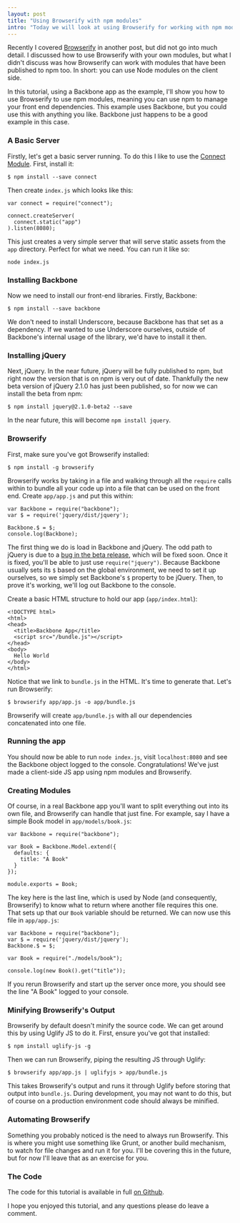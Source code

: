 ```yaml
---
layout: post
title: "Using Browserify with npm modules"
intro: "Today we will look at using Browserify for working with npm modules on the front end to build client-side JS applications."
---
```

Recently I covered [Browserify](http://javascriptplayground.com/blog/2013/09/browserify/) in another post, but did not go into much detail. I discussed how to use Browserify with your own modules, but what I didn't discuss was how Browserify can work with modules that have been published to npm too. In short: you can use Node modules on the client side.

In this tutorial, using a Backbone app as the example, I'll show you how to use Browserify to use npm modules, meaning you can use npm to manage your front end dependencies. This example uses Backbone, but you could use this with anything you like. Backbone just happens to be a good example in this case.

### A Basic Server

Firstly, let's get a basic server running. To do this I like to use the [Connect Module](http://www.senchalabs.org/connect/). First, install it:

    $ npm install --save connect

Then create `index.js` which looks like this:

    var connect = require("connect");

    connect.createServer(
      connect.static("app")
    ).listen(8080);

This just creates a very simple server that will serve static assets from the `app` directory. Perfect for what we need. You can run it like so:

    node index.js

### Installing Backbone

Now we need to install our front-end libraries. Firstly, Backbone:

    $ npm install --save backbone

We don't need to install Underscore, because Backbone has that set as a dependency. If we wanted to use Underscore ourselves, outside of Backbone's internal usage of the library, we'd have to install it then.

### Installing jQuery

Next, jQuery. In the near future, jQuery will be fully published to npm, but right now the version that is on npm is very out of date. Thankfully the new beta version of jQuery 2.1.0 has just been published, so for now we can install the beta from npm:

    $ npm install jquery@2.1.0-beta2 --save

In the near future, this will become `npm install jquery`.

### Browserify

First, make sure you've got Browserify installed:

    $ npm install -g browserify

Browserify works by taking in a file and walking through all the `require` calls within to bundle all your code up into a file that can be used on the front end. Create `app/app.js` and put this within:

    var Backbone = require("backbone");
    var $ = require('jquery/dist/jquery');

    Backbone.$ = $;
    console.log(Backbone);

The first thing we do is load in Backbone and jQuery. The odd path to jQuery is due to a [bug in the beta release](http://bugs.jquery.com/ticket/14548), which will be fixed soon. Once it is fixed, you'll be able to just use `require("jquery")`. Because Backbone usually sets its `$` based on the global environment, we need to set it up ourselves, so we simply set Backbone's `$` property to be jQuery. Then, to prove it's working, we'll log out Backbone to the console.

Create a basic HTML structure to hold our app (`app/index.html`):

    <!DOCTYPE html>
    <html>
    <head>
      <title>Backbone App</title>
      <script src="/bundle.js"></script>
    </head>
    <body>
      Hello World
    </body>
    </html>

Notice that we link to `bundle.js` in the HTML. It's time to generate that. Let's run Browserify:

    $ browserify app/app.js -o app/bundle.js

Browserify will create `app/bundle.js` with all our dependencies concatenated into one file.

### Running the app

You should now be able to run `node index.js`, visit `localhost:8080` and see the Backbone object logged to the console. Congratulations! We've just made a client-side JS app using npm modules and Browserify.

### Creating Modules

Of course, in a real Backbone app you'll want to split everything out into its own file, and Browserify can handle that just fine. For example, say I have a simple Book model in `app/models/book.js`:

    var Backbone = require("backbone");

    var Book = Backbone.Model.extend({
      defaults: {
        title: "A Book"
      }
    });

    module.exports = Book;

The key here is the last line, which is used by Node (and consequently, Browserify) to know what to return where another file requires this one. That sets up that our `Book` variable should be returned. We can now use this file in `app/app.js`:

    var Backbone = require("backbone");
    var $ = require('jquery/dist/jquery');
    Backbone.$ = $;

    var Book = require("./models/book");

    console.log(new Book().get("title"));

If you rerun Browserify and start up the server once more, you should see the line "A Book" logged to your console.

### Minifying Browserify's Output

Browserify by default doesn't minify the source code. We can get around this by using Uglify JS to do it. First, ensure you've got that installed:

    $ npm install uglify-js -g

Then we can run Browserify, piping the resulting JS through Uglify:

    $ browserify app/app.js | uglifyjs > app/bundle.js

This takes Browserify's output and runs it through Uglify before storing that output into `bundle.js`. During development, you may not want to do this, but of course on a production environment code should always be minified.

### Automating Browserify

Something you probably noticed is the need to always run Browserify. This is where you might use something like Grunt, or another build mechanism, to watch for file changes and run it for you. I'll be covering this in the future, but for now I'll leave that as an exercise for you.

### The Code

The code for this tutorial is available in full [on Github](https://github.com/javascript-playground/backbone-browserify).

I hope you enjoyed this tutorial, and any questions please do leave a comment.
